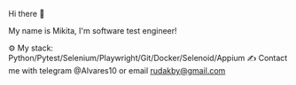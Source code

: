 Hi there 👋

My name is Mikita, I'm software test engineer!

⚙️ My stack: Python/Pytest/Selenium/Playwright/Git/Docker/Selenoid/Appium
✍️ Contact me with telegram @Alvares10 or email rudakby@gmail.com

